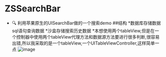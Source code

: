 # ZSSearchBar
- 🔍 利用苹果原生的UISearchBar做的一个搜索demo
##结构
*数据库存储数据sql语句查询数据
*沙盒存储搜索历史数据
*本想使用两个tableView,但是在一个控制器中使用两个tableView代理方法和数据源方法要进行很多判断,很容易出错,所以我采取的是一个tableView,一个UITableViewController,这样简单一点
![image]()
